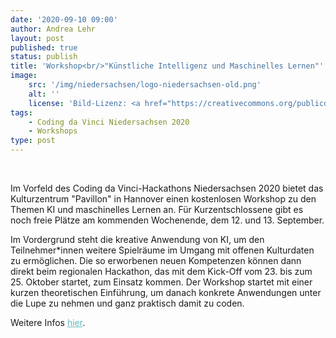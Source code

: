 ```yaml
---
date: '2020-09-10 09:00'
author: Andrea Lehr
layout: post
published: true
status: publish
title: 'Workshop<br/>"Künstliche Intelligenz und Maschinelles Lernen"'
image:
    src: '/img/niedersachsen/logo-niedersachsen-old.png'
    alt: ''
    license: 'Bild-Lizenz: <a href="https://creativecommons.org/publicdomain/zero/1.0/deed.de" target="_blank" style="color: #67b9b9;">CC0 1.0</a>'
tags:
    - Coding da Vinci Niedersachsen 2020
    - Workshops
type: post
---
```

<!-- Post -->
<br/>
<p>Im Vorfeld des Coding da Vinci-Hackathons Niedersachsen 2020 bietet das Kulturzentrum "Pavillon" in Hannover einen kostenlosen Workshop zu den Themen KI und maschinelles Lernen an. Für Kurzentschlossene gibt es noch freie Plätze am kommenden Wochenende, dem 12. und 13. September.</p>

<p>Im Vordergrund steht die kreative Anwendung von KI, um den Teilnehmer*innen weitere Spielräume im Umgang mit offenen Kulturdaten zu ermöglichen. Die so erworbenen neuen Kompetenzen können dann direkt beim regionalen Hackathon, das mit dem Kick-Off vom 23. bis zum 25. Oktober startet, zum Einsatz kommen. Der Workshop startet mit einer kurzen theoretischen Einführung, um danach konkrete Anwendungen unter die Lupe zu nehmen und ganz praktisch damit zu coden.</p>

<p>Weitere Infos <a href="https://pavillon-hannover.de/programm/veranstaltung/?nr=48001" target="_blank" style="color: #67b9b9;">hier</a>.</p>
